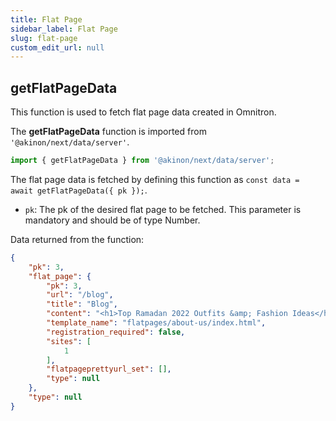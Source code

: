 ```yaml
---
title: Flat Page
sidebar_label: Flat Page
slug: flat-page
custom_edit_url: null
---
```


## getFlatPageData

This function is used to fetch flat page data created in Omnitron.

The **getFlatPageData** function is imported from `'@akinon/next/data/server'`.

```javascript
import { getFlatPageData } from '@akinon/next/data/server';
```

The flat page data is fetched by defining this function as `const data = await getFlatPageData({ pk });`.

-   `pk`: The pk of the desired flat page to be fetched. This parameter is mandatory and should be of type Number.

Data returned from the function:

```json
{
    "pk": 3,
    "flat_page": {
        "pk": 3,
        "url": "/blog",
        "title": "Blog",
        "content": "<h1>Top Ramadan 2022 Outfits &amp; Fashion Ideas</h1><p>The holy month of Ramadan is a month of spirituality, sharing and giving back in its essence. It comes with a lot of discipline, commitment and also a lot of preparation ahead. With the dedication to prayer and fasting of the day, also come the Iftar gathering, nighttime Suhoor and catching up with family, relatives and friends over all the celebrations that Ramadan brings.</p><p>While cherishing the holy month, the dress code is at the top of the list of preparations. Dressing respectfully while looking fashionable will require some dress code alteration going well along with the holy month’s spirit, culture and tradition. We thought of showing you ways that women, men and kids can dress in this holy month with Ramadan staple styles and statement pieces for fashionable and modest&nbsp;<strong>Ramadan outfit ideas</strong>&nbsp;and looks.</p>",
        "template_name": "flatpages/about-us/index.html",
        "registration_required": false,
        "sites": [
            1
        ],
        "flatpageprettyurl_set": [],
        "type": null
    },
    "type": null
}
```